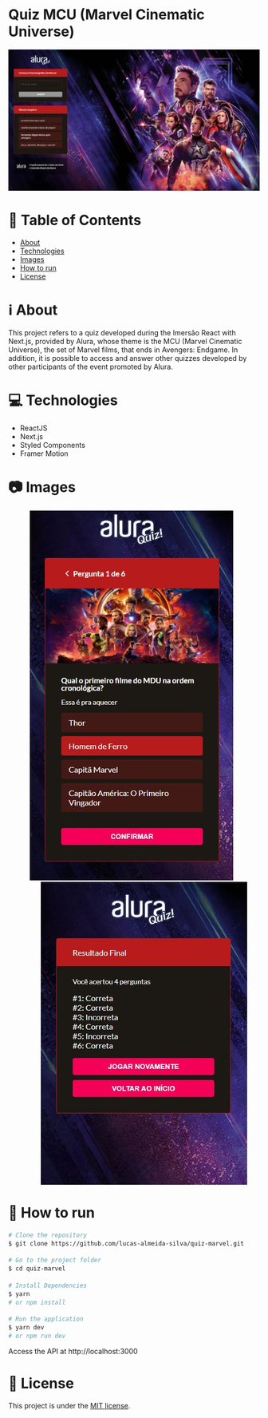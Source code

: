 # Quiz MCU (Marvel Cinematic Universe)

 <img src=".github/quiz.jpg" alt="Quiz Marvel" />

# :page_with_curl: Table of Contents

* [About](#information_source-about)
* [Technologies](#computer-technologies)
* [Images](#camera-images)
* [How to run](#seedling-how-to-run)
* [License](#pencil-license)

# :information_source: About

This project refers to a quiz developed during the Imersão React with Next.js, provided by Alura, whose theme is the MCU (Marvel Cinematic Universe), the set of Marvel films, that ends in Avengers: Endgame.
In addition, it is possible to access and answer other quizzes developed by other participants of the event promoted by Alura.

# :computer: Technologies

- ReactJS
- Next.js
- Styled Components
- Framer Motion

# :camera: Images


<p float="left" align="center">
  <img src=".github/question-quiz.jpg" alt="Pergunta quiz" style="margin-right: 10px" />
  <img src=".github/result-quiz.jpg" alt="Resultado quiz" align="top" style="margin-left: 40px" />
</p>

# :seedling: How to run

```bash
# Clone the repository
$ git clone https://github.com/lucas-almeida-silva/quiz-marvel.git

# Go to the project folder
$ cd quiz-marvel

# Install Dependencies
$ yarn
# or npm install

# Run the application
$ yarn dev
# or npm run dev
```
Access the API at http://localhost:3000

# :pencil: License

This project is under the [MIT license](LICENSE).
